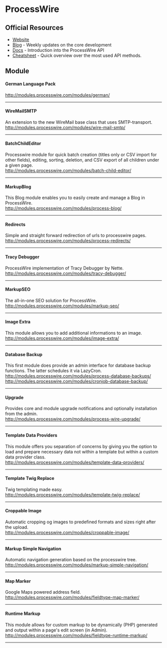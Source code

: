 # ProcessWire

## Official Resources
- [Website](http://processwire.com/)
- [Blog](http://processwire.com/blog/) - Weekly updates on the core development
- [Docs](http://processwire.com/docs/) - Introduction into the ProcessWire API
- [Cheatsheet](http://cheatsheet.processwire.com/) - Quick overview over the most used API methods.

## Module

#### German Language Pack
http://modules.processwire.com/modules/german/

---

#### WireMailSMTP
An extension to the new WireMail base class that uses SMTP-transport.  
http://modules.processwire.com/modules/wire-mail-smtp/

---

#### BatchChildEditor
Processwire module for quick batch creation (titles only or CSV import for other fields), editing, sorting, deletion, and CSV export of all children under a given page.  
http://modules.processwire.com/modules/batch-child-editor/

---

#### MarkupBlog
This Blog module enables you to easily create and manage a Blog in ProcessWire.  
http://modules.processwire.com/modules/process-blog/

---

#### Redirects
Simple and straight forward redirection of urls to processwire pages.  
http://modules.processwire.com/modules/process-redirects/

---

#### Tracy Debugger
ProcessWire implementation of Tracy Debugger by Nette.  
http://modules.processwire.com/modules/tracy-debugger/

---

#### MarkupSEO
The all-in-one SEO solution for ProcessWire.  
http://modules.processwire.com/modules/markup-seo/

---

#### Image Extra
This module allows you to add additional informations to an image.  
http://modules.processwire.com/modules/image-extra/

---

#### Database Backup
This first module does provide an admin interface for database backup functions. The latter schedules it via LazyCron.  
http://modules.processwire.com/modules/process-database-backups/
http://modules.processwire.com/modules/cronjob-database-backup/

---

#### Upgrade
Provides core and module upgrade notifications and optionally installation from the admin.  
http://modules.processwire.com/modules/process-wire-upgrade/

---

#### Template Data Providers
This module offers you separation of concerns by giving you the option to load and prepare necessary data not within a template but within a custom data provider class.  
http://modules.processwire.com/modules/template-data-providers/

--- 

#### Template Twig Replace
Twig templating made easy.  
http://modules.processwire.com/modules/template-twig-replace/

--- 

#### Croppable Image
Automatic cropping og images to predefined formats and sizes right after the upload.  
http://modules.processwire.com/modules/croppable-image/

---

#### Markup Simple Navigation
Automatic navigation generation based on the processwire tree.  
http://modules.processwire.com/modules/markup-simple-navigation/

---

#### Map Marker
Google Maps powered address field.  
http://modules.processwire.com/modules/fieldtype-map-marker/

---

#### Runtime Markup
This module allows for custom markup to be dynamically (PHP) generated and output within a page's edit screen (in Admin).  
http://modules.processwire.com/modules/fieldtype-runtime-markup/

---
